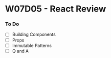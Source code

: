 # W07D05 - React Review

### To Do
* [ ] Building Components
* [ ] Props
* [ ] Immutable Patterns
* [ ] Q and A
